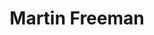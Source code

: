 ---
actorId: actor_1
title: Martin Freeman
nationality: Británica
birth: 1971 
awards: Mejor actor de reparto en miniserie o telefilme 2014 Sherlock
fields: []
moviesId: [movie_1]
---
